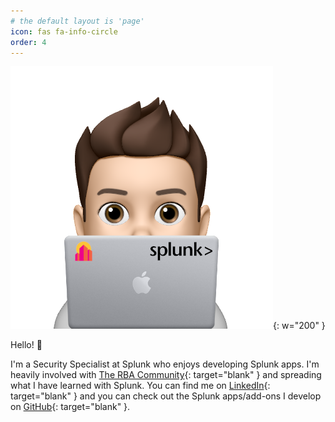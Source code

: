 ```yaml
---
# the default layout is 'page'
icon: fas fa-info-circle
order: 4
---
```


![About Me](/assets/img/about/about-me.png){: w="200" }

Hello! 👋

I'm a Security Specialist at Splunk who enjoys developing Splunk apps. I'm heavily involved with [The RBA Community](https://rba.community/){: target="blank" } and spreading what I have learned with Splunk. You can find me on [LinkedIn](https://www.linkedin.com/in/zachthesplunker/){: target="blank" } and you can check out the Splunk apps/add-ons I develop on [GitHub](https://github.com/ZachChristensen28){: target="blank" }.